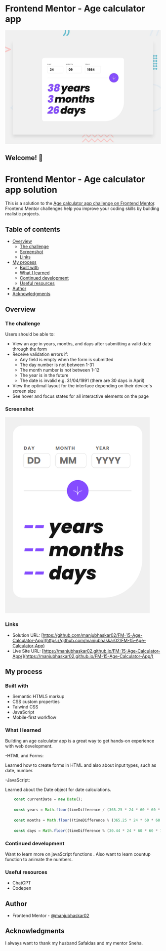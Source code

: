 # Frontend Mentor - Age calculator app

![Design preview for the Age calculator app coding challenge](./design/desktop-preview.jpg)

## Welcome! 👋


# Frontend Mentor - Age calculator app solution

This is a solution to the [Age calculator app challenge on Frontend Mentor](https://www.frontendmentor.io/challenges/age-calculator-app-dF9DFFpj-Q). Frontend Mentor challenges help you improve your coding skills by building realistic projects. 

## Table of contents

- [Overview](#overview)
  - [The challenge](#the-challenge)
  - [Screenshot](#screenshot)
  - [Links](#links)
- [My process](#my-process)
  - [Built with](#built-with)
  - [What I learned](#what-i-learned)
  - [Continued development](#continued-development)
  - [Useful resources](#useful-resources)
- [Author](#author)
- [Acknowledgments](#acknowledgments)


## Overview

### The challenge

Users should be able to:

- View an age in years, months, and days after submitting a valid date through the form
- Receive validation errors if:
  - Any field is empty when the form is submitted
  - The day number is not between 1-31
  - The month number is not between 1-12
  - The year is in the future
  - The date is invalid e.g. 31/04/1991 (there are 30 days in April)
- View the optimal layout for the interface depending on their device's screen size
- See hover and focus states for all interactive elements on the page

### Screenshot

![Age-calculator](./assets/images/age-calculator.png)


### Links

- Solution URL: [https://github.com/manjubhaskar02/FM-15-Age-Calculator-App](https://github.com/manjubhaskar02/FM-15-Age-Calculator-App)
- Live Site URL: [https://manjubhaskar02.github.io/FM-15-Age-Calculator-App/](https://manjubhaskar02.github.io/FM-15-Age-Calculator-App/)

## My process

### Built with

- Semantic HTML5 markup
- CSS custom properties
- Taiwind CSS
- JavaScript
- Mobile-first workflow

### What I learned


Building an age calculator app is a great way to get hands-on experience with web development. 

-HTML and Forms:

Learned how to create forms in HTML and also about input types, such as date, number.

-JavaScript:

Learned about the Date object for date calculations.
```js
    const currentDate = new Date();

    const years = Math.floor(timeDifference / (365.25 * 24 * 60 * 60 * 1000));

    const months = Math.floor((timeDifference % (365.25 * 24 * 60 * 60 * 1000)) / (30.44 * 24 * 60 * 60 * 1000));

    const days = Math.floor((timeDifference % (30.44 * 24 * 60 * 60 * 1000)) / (24 * 60 * 60 * 1000));

```
### Continued development

Want to learn more on javaScript functions .
Also want to learn countup function to animate the numbers.
### Useful resources

- ChatGPT
- Codepen


## Author

- Frontend Mentor - [@manjubhaskar02](https://www.frontendmentor.io/profile/manjubhaskar02)

## Acknowledgments

I always want to thank my husband Safaldas and my mentor Sneha.